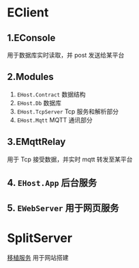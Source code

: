 # EClient

## 1.EConsole

用于数据库实时读取，并 post 发送给某平台

## 2.Modules

1. `EHost.Contract` 数据结构
2. `EHost.Db` 数据库
3. `EHost.TcpServer` Tcp 服务和解析部分
4. `EHost.Mqtt` MQTT 通讯部分

## 3.EMqttRelay

用于 Tcp 接受数据，并实时 mqtt 转发至某平台

## 4. `EHost.App` 后台服务

## 5. `EWebServer` 用于网页服务

# SplitServer

[移植服务](https://github.com/juelsong/SplitServer) 用于网站搭建
